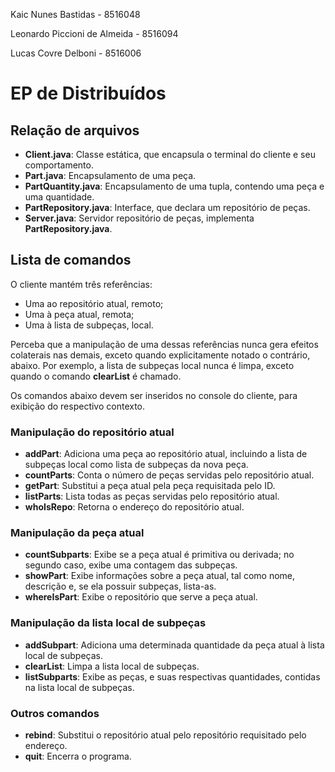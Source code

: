 Kaic Nunes Bastidas - 8516048

Leonardo Piccioni de Almeida - 8516094

Lucas Covre Delboni - 8516006

# EP de Distribuídos

## Relação de arquivos

* **Client.java**: Classe estática, que encapsula o terminal do cliente e seu comportamento.
* **Part.java**: Encapsulamento de uma peça.
* **PartQuantity.java**: Encapsulamento de uma tupla, contendo uma peça e uma quantidade.
* **PartRepository.java**: Interface, que declara um repositório de peças.
* **Server.java**: Servidor repositório de peças, implementa **PartRepository.java**.

## Lista de comandos

O cliente mantém três referências:
* Uma ao repositório atual, remoto;
* Uma à peça atual, remota;
* Uma à lista de subpeças, local.

Perceba que a manipulação de uma dessas referências nunca gera efeitos colaterais nas demais, exceto quando explicitamente notado o contrário, abaixo. Por exemplo, a lista de subpeças local nunca é limpa, exceto quando o comando **clearList** é chamado.

Os comandos abaixo devem ser inseridos no console do cliente, para exibição do respectivo contexto.

### Manipulação do repositório atual

* **addPart**: Adiciona uma peça ao repositório atual, incluindo a lista de subpeças local como lista de subpeças da nova peça.
* **countParts**: Conta o número de peças servidas pelo repositório atual.
* **getPart**: Substitui a peça atual pela peça requisitada pelo ID.
* **listParts**: Lista todas as peças servidas pelo repositório atual.
* **whoIsRepo**: Retorna o endereço do repositório atual.

### Manipulação da peça atual

* **countSubparts**: Exibe se a peça atual é primitiva ou derivada; no segundo caso, exibe uma contagem das subpeças.
* **showPart**: Exibe informações sobre a peça atual, tal como nome, descrição e, se ela possuir subpeças, lista-as.
* **whereIsPart**: Exibe o repositório que serve a peça atual.

### Manipulação da lista local de subpeças

* **addSubpart**: Adiciona uma determinada quantidade da peça atual à lista local de subpeças.
* **clearList**: Limpa a lista local de subpeças.
* **listSubparts**: Exibe as peças, e suas respectivas quantidades, contidas na lista local de subpeças.

### Outros comandos

* **rebind**: Substitui o repositório atual pelo repositório requisitado pelo endereço.
* **quit**: Encerra o programa.
